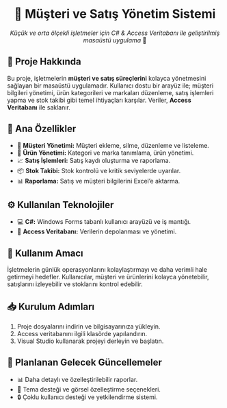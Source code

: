 <h1 style="text-align:center;">🚀 Müşteri ve Satış Yönetim Sistemi</h1>
<p style="text-align:center;">
    <em>Küçük ve orta ölçekli işletmeler için C# & Access Veritabanı ile geliştirilmiş masaüstü uygulama</em> 💼
</p>

<h2>📝 Proje Hakkında</h2>
<p>
    Bu proje, işletmelerin <strong>müşteri ve satış süreçlerini</strong> kolayca yönetmesini sağlayan bir masaüstü uygulamadır. 
    Kullanıcı dostu bir arayüz ile; müşteri bilgileri yönetimi, ürün kategorileri ve markaları düzenleme, satış işlemleri yapma ve 
    stok takibi gibi temel ihtiyaçları karşılar. Veriler, <strong>Access Veritabanı</strong> ile saklanır.
</p>

<h2>🔑 Ana Özellikler</h2>
<ul>
    <li>👥 <strong>Müşteri Yönetimi:</strong> Müşteri ekleme, silme, düzenleme ve listeleme.</li>
    <li>🛒 <strong>Ürün Yönetimi:</strong> Kategori ve marka tanımlama, ürün yönetimi.</li>
    <li>📈 <strong>Satış İşlemleri:</strong> Satış kaydı oluşturma ve raporlama.</li>
    <li>📦 <strong>Stok Takibi:</strong> Stok kontrolü ve kritik seviyelerde uyarılar.</li>
    <li>📊 <strong>Raporlama:</strong> Satış ve müşteri bilgilerini Excel’e aktarma.</li>
</ul>

<h2>⚙️ Kullanılan Teknolojiler</h2>
<ul>
    <li>💻 <strong>C#:</strong> Windows Forms tabanlı kullanıcı arayüzü ve iş mantığı.</li>
    <li>📁 <strong>Access Veritabanı:</strong> Verilerin depolanması ve yönetimi.</li>
</ul>

<h2>🎯 Kullanım Amacı</h2>
<p>
    İşletmelerin günlük operasyonlarını kolaylaştırmayı ve daha verimli hale getirmeyi hedefler. 
    Kullanıcılar, müşteri ve ürünlerini kolayca yönetebilir, satışlarını izleyebilir ve stoklarını kontrol edebilir.
</p>

<h2>📥 Kurulum Adımları</h2>
<ol>
    <li>Proje dosyalarını indirin ve bilgisayarınıza yükleyin.</li>
    <li>Access veritabanını ilgili klasörde yapılandırın.</li>
    <li>Visual Studio kullanarak projeyi derleyin ve başlatın.</li>
</ol>

<h2>🔮 Planlanan Gelecek Güncellemeler</h2>
<ul>
    <li>📊 Daha detaylı ve özelleştirilebilir raporlar.</li>
    <li>🎨 Tema desteği ve görsel özelleştirme seçenekleri.</li>
    <li>🔒 Çoklu kullanıcı desteği ve yetkilendirme sistemi.</li>
</ul>

